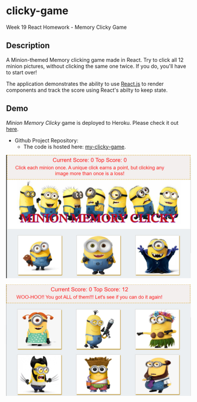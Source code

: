 # clicky-game
Week 19 React Homework - Memory Clicky Game

## Description
A Minion-themed Memory clicking game made in React. Try to click all 12 minion pictures, without clicking the same one twice. If you do, you'll have to start over!

The application demonstrates the ability to use [React.js](https://reactjs.org/) to render components and track the score using React's abilty to keep state. 

## Demo
*Minion Memory Clicky* game is deployed to Heroku. Please check it out [here]().

- Github Project Repository:
  * The code is hosted here: [my-clicky-game]().

![Screenshot - Game Start](/src/images/clicky-start.jpg?raw=true "Clicky Game Start")

![Screenshot - Game Win](/src/images/clicky-win.jpg?raw=true "Clicky Game Win")

